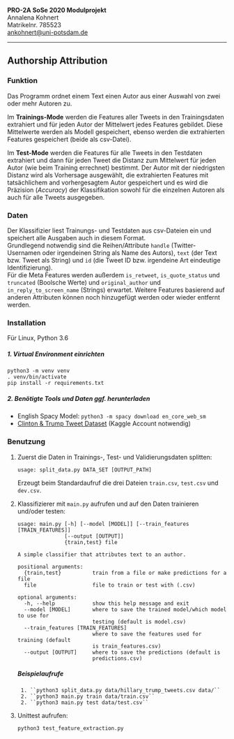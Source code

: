 **PRO-2A SoSe 2020 Modulprojekt** \
Annalena Kohnert \
Matrikelnr. 785523 \
ankohnert@uni-potsdam.de

---
## **Authorship Attribution**


### Funktion

Das Programm ordnet einem Text einen Autor aus einer Auswahl von zwei oder mehr Autoren zu.

Im **Trainings-Mode** werden die Features aller Tweets in den Trainingsdaten extrahiert und für jeden Autor der Mittelwert jedes Features gebildet. Diese Mittelwerte werden als Modell gespeichert, ebenso werden die extrahierten Features gespeichert (beide als csv-Datei).

Im **Test-Mode** werden die Features für alle Tweets in den Testdaten extrahiert und dann für jeden Tweet die Distanz zum Mittelwert für jeden Autor (wie beim Training errechnet) bestimmt. Der Autor mit der niedrigsten Distanz wird als Vorhersage ausgewählt, die extrahierten Features mit tatsächlichem and vorhergesagtem Autor gespeichert und es wird die Präzision (*Accuracy*) der Klassifikation sowohl für die einzelnen Autoren als auch für alle Tweets ausgegeben.

### Daten

Der Klassifizier liest Trainungs- und Testdaten aus csv-Dateien ein und speichert alle Ausgaben auch in diesem Format. \
Grundlegend notwendig sind die Reihen/Attribute ``handle`` (Twitter-Usernamen oder irgendeinen String als Name des Autors), ``text`` (der Text bzw. Tweet als String) und ``id`` (die Tweet ID bzw. irgendeine Art eindeutige Identifizierung). \
Für die Meta Features werden außerdem ``is_retweet``, ``is_quote_status`` und ``truncated`` (Boolsche Werte) und ``original_author`` und ``in_reply_to_screen_name`` (Strings) erwartet. Weitere Features basierend auf anderen Attributen können noch hinzugefügt werden oder wieder entfernt werden.

### Installation

Für Linux, Python 3.6


##### 1. Virtual Environment einrichten

````
python3 -m venv venv
. venv/bin/activate
pip install -r requirements.txt
````

##### 2. Benötigte Tools und Daten ggf. herunterladen

* English Spacy Model: ``python3 -m spacy download en_core_web_sm``
* [Clinton & Trump Tweet Dataset](https://www.kaggle.com/benhamner/clinton-trump-tweets) (Kaggle Account notwendig)

### Benutzung

1. Zuerst die Daten in Trainings-, Test- und Validierungsdaten splitten:
    ```
    usage: split_data.py DATA_SET [OUTPUT_PATH]
    ```
    Erzeugt beim Standardaufruf die drei Dateien ``train.csv``, ``test.csv`` und ``dev.csv``.

2. Klassifizierer mit ``main.py`` aufrufen und auf den Daten trainieren und/oder testen:

    ```
    usage: main.py [-h] [--model [MODEL]] [--train_features [TRAIN_FEATURES]]
                   [--output [OUTPUT]]
                   {train,test} file

    A simple classifier that attributes text to an author.

    positional arguments:
      {train,test}          train from a file or make predictions for a file
      file                  file to train or test with (.csv)

    optional arguments:
      -h, --help            show this help message and exit
      --model [MODEL]       where to save the trained model/which model to use for
                            testing (default is model.csv)
      --train_features [TRAIN_FEATURES]
                            where to save the features used for training (default
                            is train_features.csv)
      --output [OUTPUT]     where to save the predictions (default is
                            predictions.csv)
    ```
    ##### Beispielaufrufe

        1. ``python3 split_data.py data/hillary_trump_tweets.csv data/``
        2. ``python3 main.py train data/train.csv``
        2. ``python3 main.py test data/test.csv``

3. Unittest aufrufen:
    ```
    python3 test_feature_extraction.py
    ```
